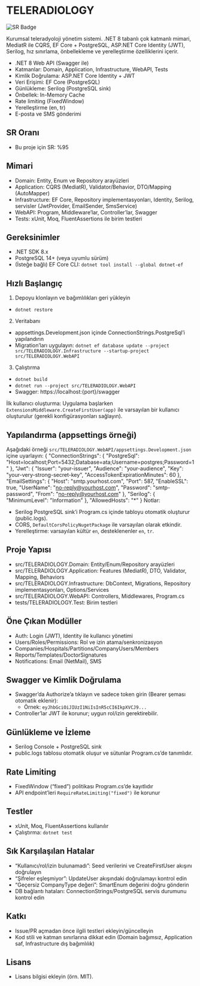 # TELERADIOLOGY

![SR Badge](https://img.shields.io/badge/SR-95%25-blue)  

Kurumsal teleradyoloji yönetim sistemi. .NET 8 tabanlı çok katmanlı mimari, MediatR ile CQRS, EF Core + PostgreSQL, ASP.NET Core Identity (JWT), Serilog, hız sınırlama, önbellekleme ve yerelleştirme özelliklerini içerir.

- .NET 8 Web API (Swagger ile)
- Katmanlar: Domain, Application, Infrastructure, WebAPI, Tests
- Kimlik Doğrulama: ASP.NET Core Identity + JWT
- Veri Erişimi: EF Core (PostgreSQL)
- Günlükleme: Serilog (PostgreSQL sink)
- Önbellek: In-Memory Cache
- Rate limiting (FixedWindow)
- Yerelleştirme (en, tr)
- E-posta ve SMS gönderimi

## SR Oranı
- Bu proje için SR: %95

## Mimari
- Domain: Entity, Enum ve Repository arayüzleri
- Application: CQRS (MediatR), Validator/Behavior, DTO/Mapping (AutoMapper)
- Infrastructure: EF Core, Repository implementasyonları, Identity, Serilog, servisler (JwtProvider, EmailSender, SmsService)
- WebAPI: Program, Middleware’lar, Controller’lar, Swagger
- Tests: xUnit, Moq, FluentAssertions ile birim testleri

## Gereksinimler
- .NET SDK 8.x
- PostgreSQL 14+ (veya uyumlu sürüm)
- (İsteğe bağlı) EF Core CLI: `dotnet tool install --global dotnet-ef`

## Hızlı Başlangıç
1) Depoyu klonlayın ve bağımlılıkları geri yükleyin
- `dotnet restore`

2) Veritabanı
- appsettings.Development.json içinde ConnectionStrings.PostgreSql’i yapılandırın
- Migration’ları uygulayın: `dotnet ef database update --project src/TELERADIOLOGY.Infrastructure --startup-project src/TELERADIOLOGY.WebAPI`

3) Çalıştırma
- `dotnet build`
- `dotnet run --project src/TELERADIOLOGY.WebAPI`
- Swagger: https://localhost:{port}/swagger

İlk kullanıcı oluşturma: Uygulama başlarken `ExtensionsMiddleware.CreateFirstUser(app)` ile varsayılan bir kullanıcı oluşturulur (gerekli konfigürasyonları sağlayın).

## Yapılandırma (appsettings örneği)
Aşağıdaki örneği `src/TELERADIOLOGY.WebAPI/appsettings.Development.json` içine uyarlayın:
{
  "ConnectionStrings": {
    "PostgreSql": "Host=localhost;Port=5432;Database=ata;Username=postgres;Password=1"
  },
  "Jwt": {
    "Issuer": "your-issuer",
    "Audience": "your-audience",
    "Key": "your-very-strong-secret-key",
    "AccessTokenExpirationMinutes": 60
  },
  "EmailSettings": {
    "Host": "smtp.yourhost.com",
    "Port": 587,
    "EnableSSL": true,
    "UserName": "no-reply@yourhost.com",
    "Password": "smtp-password",
    "From": "no-reply@yourhost.com"
  },
  "Serilog": {
    "MinimumLevel": "Information"
  },
  "AllowedHosts": "*"
}
Notlar:
- Serilog PostgreSQL sink’i Program.cs içinde tabloyu otomatik oluşturur (public.logs).
- CORS, `DefaultCorsPolicyNugetPackage` ile varsayılan olarak etkindir.
- Yerelleştirme: varsayılan kültür `en`, desteklenenler `en`, `tr`.

## Proje Yapısı
- src/TELERADIOLOGY.Domain: Entity/Enum/Repository arayüzleri
- src/TELERADIOLOGY.Application: Features (MediatR), DTO, Validator, Mapping, Behaviors
- src/TELERADIOLOGY.Infrastructure: DbContext, Migrations, Repository implementasyonları, Options/Services
- src/TELERADIOLOGY.WebAPI: Controllers, Middlewares, Program.cs
- tests/TELERADIOLOGY.Test: Birim testleri

## Öne Çıkan Modüller
- Auth: Login (JWT), Identity ile kullanıcı yönetimi
- Users/Roles/Permissions: Rol ve izin atama/senkronizasyon
- Companies/Hospitals/Partitions/CompanyUsers/Members
- Reports/Templates/DoctorSignatures
- Notifications: Email (NetMail), SMS

## Swagger ve Kimlik Doğrulama
- Swagger’da Authorize’a tıklayın ve sadece token girin (Bearer şeması otomatik eklenir):
  - Örnek: `eyJhbGciOiJIUzI1NiIsInR5cCI6IkpXVCJ9...`
- Controller’lar JWT ile korunur; uygun rol/izin gerektirebilir.

## Günlükleme ve İzleme
- Serilog Console + PostgreSQL sink
- public.logs tablosu otomatik oluşur ve sütunlar Program.cs’de tanımlıdır.

## Rate Limiting
- FixedWindow (“fixed”) politikası Program.cs’de kayıtlıdır
- API endpoint’leri `RequireRateLimiting("fixed")` ile korunur

## Testler
- xUnit, Moq, FluentAssertions kullanılır
- Çalıştırma: `dotnet test`

## Sık Karşılaşılan Hatalar
- “Kullanıcı/rol/izin bulunamadı”: Seed verilerini ve CreateFirstUser akışını doğrulayın
- “Şifreler eşleşmiyor”: UpdateUser akışındaki doğrulamayı kontrol edin
- “Geçersiz CompanyType değeri”: SmartEnum değerini doğru gönderin
- DB bağlantı hataları: ConnectionStrings/PostgreSQL servis durumunu kontrol edin

## Katkı
- Issue/PR açmadan önce ilgili testleri ekleyin/güncelleyin
- Kod stili ve katman sınırlarına dikkat edin (Domain bağımsız, Application saf, Infrastructure dış bağımlılık)

## Lisans
- Lisans bilgisi ekleyin (örn. MIT).
